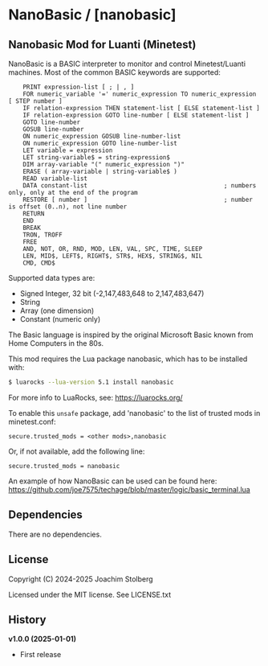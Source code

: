 NanoBasic / [nanobasic]
=======================

## Nanobasic Mod for Luanti (Minetest)

NanoBasic is a BASIC interpreter to monitor and control Minetest/Luanti machines.
Most of the common BASIC keywords are supported:

```bnf
    PRINT expression-list [ ; | , ]
    FOR numeric_variable '=' numeric_expression TO numeric_expression [ STEP number ]
    IF relation-expression THEN statement-list [ ELSE statement-list ]
    IF relation-expression GOTO line-number [ ELSE statement-list ]
    GOTO line-number
    GOSUB line-number
    ON numeric_expression GOSUB line-number-list
    ON numeric_expression GOTO line-number-list
    LET variable = expression
    LET string-variable$ = string-expression$
    DIM array-variable "(" numeric_expression ")"
    ERASE ( array-variable | string-variable$ )
    READ variable-list
    DATA constant-list                                      ; numbers only, only at the end of the program
    RESTORE [ number ]                                      ; number is offset (0..n), not line number
    RETURN
    END
    BREAK
    TRON, TROFF
    FREE
    AND, NOT, OR, RND, MOD, LEN, VAL, SPC, TIME, SLEEP
    LEN, MID$, LEFT$, RIGHT$, STR$, HEX$, STRING$, NIL
    CMD, CMD$
```

Supported data types are:

- Signed Integer, 32 bit (-2,147,483,648 to 2,147,483,647)
- String
- Array (one dimension)
- Constant (numeric only)

The Basic language is inspired by the original Microsoft Basic known from Home Computers in the 80s.

This mod requires the Lua package nanobasic, which has to be installed with:

```bash
$ luarocks --lua-version 5.1 install nanobasic
```

For more info to LuaRocks, see: https://luarocks.org/

To enable this `unsafe` package, add 'nanobasic' to the list of trusted mods in
minetest.conf:

```text
secure.trusted_mods = <other mods>,nanobasic
```

Or, if not available, add the following line:

```text
secure.trusted_mods = nanobasic
```

An example of how NanoBasic can be used can be found here:
https://github.com/joe7575/techage/blob/master/logic/basic_terminal.lua

## Dependencies

There are no dependencies.

## License

Copyright (C) 2024-2025 Joachim Stolberg

Licensed under the MIT license. See LICENSE.txt


## History

**v1.0.0 (2025-01-01)**
- First release

